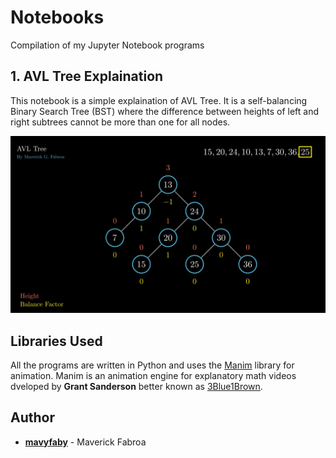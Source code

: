 # Notebooks
Compilation of my Jupyter Notebook programs

## 1. AVL Tree Explaination
This notebook is a simple explaination of AVL Tree. It is a self-balancing Binary Search Tree (BST) where the difference between heights of left and right subtrees cannot be more than one for all nodes.

![AVL Tree Screenshot](avl_tree.png)

## Libraries Used

All the programs are written in Python and uses the [Manim](https://www.manim.community) library for animation. Manim is an animation engine for explanatory math videos dveloped by **Grant Sanderson** better known as [3Blue1Brown](https://www.youtube.com/c/3blue1brown).

## Author

* **[mavyfaby](https://github.com/mavyfaby)** - Maverick Fabroa